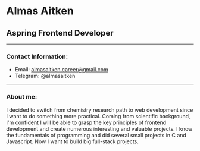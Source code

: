 # Almas Aitken
## Aspring Frontend Developer
---
### Contact Information:
* Email: almasaitken.career@gmail.com
* Telegram: @almasaitken
---
### About me: 
I decided to switch from chemistry research path to web development since I want to do something more practical. Coming from scientific background, I'm confident I will be able to grasp the key principles of frontend development and create numerous interesting and valuable projects. I know the fundamentals of programming and did several small projects in C and Javascript. Now I want to build big full-stack projects.
